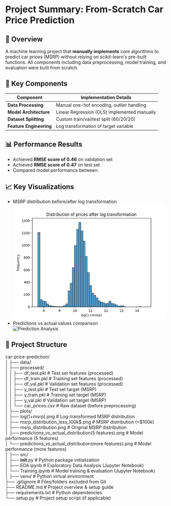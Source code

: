# Project Summary: From-Scratch Car Price Prediction

## 📌 Overview
A machine learning project that **manually implements** core algorithms to predict car prices (MSRP) without relying on scikit-learn's pre-built functions. All components including data preprocessing, model training, and evaluation were built from scratch.

## 🔧 Key Components
| Component               | Implementation Details                          |
|-------------------------|-----------------------------------------------|
| **Data Processing**     | Manual one-hot encoding, outlier handling      |
| **Model Architecture**  | Linear Regression (OLS) implemented manually  |
| **Dataset Splitting**   | Custom train/val/test split (60/20/20)        |
| **Feature Engineering** | Log transformation of target variable         |

## 📊 Performance Results
- Achieved **RMSE score of 0.46** on validation set
- Achieved **RMSE score of 0.47** on test set
- Compared model performance between:

## 📈 Key Visualizations
- MSRP distribution before/after log transformation  
![Price Distribution](plots/log(1+msrp).png)
- Predictions vs actual values comparison  
![Prediction Analysis](plots/predictions_vs_actual_distribution.png)

## 📂 Project Structure
car-price-prediction/  
│
├── data/  
│   ├── processed/  
│   │   ├── df_test.pkl        # Test set features (processed)  
│   │   ├── df_train.pkl       # Training set features (processed)  
│   │   ├── df_val.pkl         # Validation set features (processed)  
│   │   ├── y_test.pkl         # Test set target (MSRP)  
│   │   ├── y_train.pkl        # Training set target (MSRP)  
│   │   ├── y_val.pkl          # Validation set target (MSRP)  
│   │   └── car_prices.csv     # Raw dataset (before preprocessing)  
│
├── plots/  
│   ├── log(1+msrp).png                     # Log-transformed MSRP distribution  
│   ├── msrp_distribution_less_100k$.png     # MSRP distribution (<$100k)  
│   ├── msrp_distribution.png                # Original MSRP distribution  
│   ├── predictions_vs_actual_distribution(5 features).png    # Model performance (5 features)  
│   └── predictions_vs_actual_distribution(more features).png # Model performance (more features)  
│
├── src/  
│   ├── __init__.py          # Python package initialization  
│   ├── EDA.ipynb            # Exploratory Data Analysis (Jupyter Notebook)  
│   └── Training.ipynb       # Model training & evaluation (Jupyter Notebook)  
│
├── venv/                    # Python virtual environment  
├── .gitignore               # Files/folders excluded from Git  
├── README.md                # Project overview & setup guide  
├── requirements.txt         # Python dependencies  
└── setup.py                 # Project setup script (if applicable)  